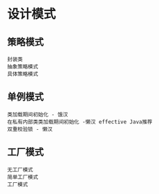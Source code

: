 # 设计模式  

## 策略模式
    封装类
    抽象策略模式
    具体策略模式

## 单例模式
    类加载期间初始化 - 饿汉
    在私有内部类类加载期间初始化 -懒汉 effective Java推荐
    双重校验锁 - 懒汉

## 工厂模式  
    无工厂模式
    简单工厂模式
    工厂模式
   


